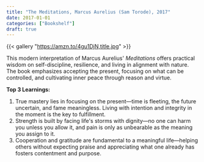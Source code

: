 ```yaml
---
title: "The Meditations, Marcus Aurelius (Sam Torode), 2017"
date: 2017-01-01
categories: ["Bookshelf"]
draft: true
---
```


{{< gallery "https://amzn.to/4gu1DjN,title.jpg" >}}

This modern interpretation of Marcus Aurelius' _Meditations_ offers practical wisdom on self-discipline, resilience, and living in alignment with nature. The book emphasizes accepting the present, focusing on what can be controlled, and cultivating inner peace through reason and virtue.

**Top 3 Learnings:**

1. True mastery lies in focusing on the present—time is fleeting, the future uncertain, and fame meaningless. Living with intention and integrity in the moment is the key to fulfillment.
2. Strength is built by facing life's storms with dignity—no one can harm you unless you allow it, and pain is only as unbearable as the meaning you assign to it.
3. Cooperation and gratitude are fundamental to a meaningful life—helping others without expecting praise and appreciating what one already has fosters contentment and purpose.
